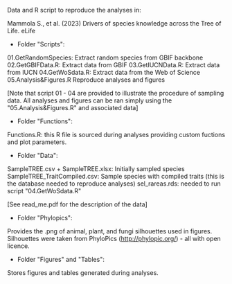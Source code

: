 Data and R script to reproduce the analyses in:

Mammola S., et al. (2023) Drivers of species knowledge across the Tree of Life. eLife
 
- Folder "Scripts":

01.GetRandomSpecies: Extract random species from GBIF backbone
02.GetGBIFData.R: Extract data from GBIF
03.GetIUCNData.R: Extract data from IUCN
04.GetWoSdata.R: Extract data from the Web of Science
05.Analysis&Figures.R Reproduce analyses and figures

[Note that script 01 - 04 are provided to illustrate the procedure of sampling data. All analyses and figures can be ran simply using the "05.Analysis&Figures.R" and associated data]

- Folder "Functions":

Functions.R: this R file is sourced during analyses providing custom fuctions and plot parameters.

- Folder "Data":

SampleTREE.csv + SampleTREE.xlsx: Initially sampled species
SampleTREE_TraitCompiled.csv: Sample species with compiled traits (this is the database needed to reproduce analyses)
sel_rareas.rds: needed to run script "04.GetWoSdata.R"

[See read_me.pdf for the description of the data]

- Folder "Phylopics":

Provides the .png of animal, plant, and fungi silhouettes used in figures. Silhouettes were taken from PhyloPics (http://phylopic.org/) - all with open licence.

- Folder "Figures" and "Tables":

Stores figures and tables generated during analyses.